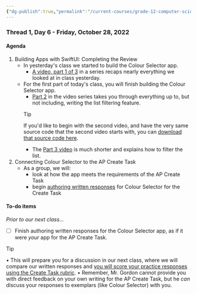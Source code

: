 ```yaml
---
{"dg-publish":true,"permalink":"/current-courses/grade-12-computer-science/thread-1/day-6/","dgHomeLink":false}
---
```


### Thread 1, Day 6 - Friday, October 28, 2022
#### Agenda
1.  Building Apps with SwiftUI: Completing the Review
	- In yesterday's class we started to build the Colour Selector app.
		- [A video, part 1 of 3](https://www.youtube.com/watch?v=Tdz4QSbvSYU)  in a series recaps nearly everything we looked at in class yesterday.
	- For the first part of today's class, you will finish building the Colour Selector app.
		- [Part 2](https://www.youtube.com/watch?v=rTGa2xtUVHk) in the video series takes you through everything up to, but not including, writing the list filtering feature.
		> [!TIP]
		> If you'd like to begin with the second video, and have the very same source code that the second video starts with, you can [download that source code here](https://github.com/lcs-rgordon/ColourSelectorFall2022Video/archive/08e13e84773912bdbcd42130189d01c678ac8fee.zip).
		- The [Part 3 video](https://www.youtube.com/watch?v=u_BpXOvstO4) is much shorter and explains how to filter the list.
2. Connecting Colour Selector to the AP Create Task
	- As a group, we will:
		- look at how the app meets the requirements of the AP Create Task
		- begin [authoring written responses](https://www.icloud.com/iclouddrive/0sTIjatjDQDaHmoI_k-dNcnUQ#AP_Create_Task_-_Submission_Requirements) for Colour Selector for the Create Task			
#### To-do items
*Prior to our next class...*
- [ ] Finish authoring written responses for the Colour Selector app, as if it were *your* app for the AP Create Task.
> [!TIP]
> • This will prepare you for a discussion in our next class, where we will compare our written responses and [you will score your practice responses using the Create Task rubric](https://www.icloud.com/iclouddrive/0fbCsLsJ4x9e7HcCt46Gt13Lg#AP_Create_Task_-_Scoring_Guidelines_).
> • Remember, Mr. Gordon cannot provide you with direct feedback on your own writing for the AP Create Task, but he *can* discuss your responses to exemplars (like Colour Selector) with you.